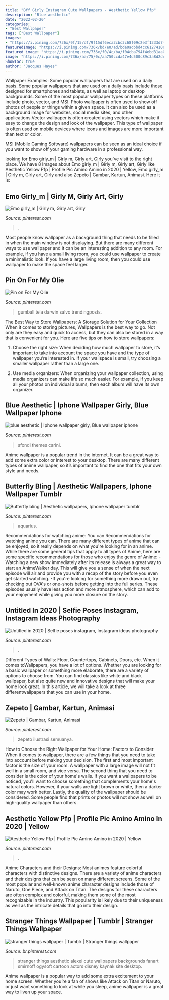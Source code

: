 ```yaml
---
title: "Bff Girly Instagram Cute Wallpapers - Aesthetic Yellow Pfp"
description: "Blue aesthetic"
date: "2022-02-20"
categories:
- "Best Wallpaper"
tags: ["Best Wallpaper"]
images:
- "https://i.pinimg.com/736x/9f/15/df/9f15df6eca3cbc3c68f09c2e3f1333d7--girl-m-drawing-girls.jpg"
featuredImage: "https://i.pinimg.com/736x/bd/e0/ad/bde0adbbd4cc61274106f736d39b52ea.jpg"
featured_image: "https://i.pinimg.com/736x/f0/4c/ba/f04cba794f4ebd31aa0cdd20fe449666.jpg"
image: "https://i.pinimg.com/736x/aa/75/0c/aa750ccda47e4d500c89c3a8d2dc9d58.jpg"
ShowToc: true
author: "Jacques Hayes"
---
```



Wallpaper Examples: Some popular wallpapers that are used on a daily basis.
Some popular wallpapers that are used on a daily basis include those designed for smartphones and tablets, as well as laptop or desktop backgrounds. Some of the most popular wallpaper types on these platforms include photo, vector, and MSI. 
Photo wallpaper is often used to show off photos of people or things within a given space. It can also be used as a background image for websites, social media sites, and other applications.Vector wallpaper is often created using vectors which make it easy to change the design and look of the wallpaper. This type of wallpaper is often used on mobile devices where icons and images are more important than text or color. 

MSI (Mobile Gaming Software) wallpapers can be seen as an ideal choice if you want to show off your gaming hardware in a professional way.

	

		
looking for Emo girly_m | Girly m, Girly art, Girly you've visit to the right place. We have 8 Images about Emo girly_m | Girly m, Girly art, Girly like Aesthetic Yellow Pfp | Profile Pic Amino Amino in 2020 | Yellow, Emo girly_m | Girly m, Girly art, Girly and also Zepeto | Gambar, Kartun, Animasi. Here it is:
		
    
## Emo Girly_m | Girly M, Girly Art, Girly

<img loading=lazy src="https://i.pinimg.com/736x/9f/15/df/9f15df6eca3cbc3c68f09c2e3f1333d7--girl-m-drawing-girls.jpg" onerror="this.onerror=null;this.src='https://tse2.mm.bing.net/th?id=OIP.9wlTFUAQMGogGB1UNCh6xQHaKP&amp;pid=15.1';" alt="Emo girly_m | Girly m, Girly art, Girly">

_Source: pinterest.com_

>. 

	

Most people know wallpaper as a background thing that needs to be filled in when the main window is not displaying. But there are many different ways to use wallpaper and it can be an interesting addition to any room. For example, if you have a small living room, you could use wallpaper to create a minimalistic look. If you have a large living room, then you could use wallpaper to make the space feel larger.

    
## Pin On For My Olie

<img loading=lazy src="https://i.pinimg.com/736x/34/76/77/34767738e017398d8aa7b368dc326023.jpg" onerror="this.onerror=null;this.src='https://tse1.mm.bing.net/th?id=OIP.bIcqYQ0HpLsdknDviNGW4AHaNJ&amp;pid=15.1';" alt="Pin on For My Olie">

_Source: pinterest.com_

>gumball tela darwin salvo trendingposts. 

	

The Best Way to Store Wallpapers: A Storage Solution for Your Collection
When it comes to storing pictures, Wallpapers is the best way to go. Not only are they easy and quick to access, but they can also be stored in a way that is convenient for you. Here are five tips on how to store wallpapers:
1) Choose the right size: When deciding how much wallpaper to store, it’s important to take into account the space you have and the type of wallpaper you’re interested in. If your wallspace is small, try choosing a smaller wallpaper rather than a large one.

2) Use media organizers: When organizing your wallpaper collection, using media organizers can make life so much easier. For example, if you keep all your photos on individual albums, then each album will have its own organizer.

    
## Blue Aesthetic | Iphone Wallpaper Girly, Blue Wallpaper Iphone

<img loading=lazy src="https://i.pinimg.com/736x/86/6d/30/866d305a108720abdb57c3333db3a987.jpg" onerror="this.onerror=null;this.src='https://tse4.mm.bing.net/th?id=OIP.apEoNFF27k-zVUzedKPtsgHaNK&amp;pid=15.1';" alt="blue aesthetic | Iphone wallpaper girly, Blue wallpaper iphone">

_Source: pinterest.com_

>sfondi themes carini. 

	

Anime wallpaper is a popular trend in the internet. It can be a great way to add some extra color or interest to your desktop. There are many different types of anime wallpaper, so it’s important to find the one that fits your own style and needs.

    
## Butterfly Bling | Aesthetic Wallpapers, Iphone Wallpaper Tumblr

<img loading=lazy src="https://i.pinimg.com/736x/72/70/41/72704190acc6d6ce949691aa9eb2b257.jpg" onerror="this.onerror=null;this.src='https://tse2.mm.bing.net/th?id=OIP.LcZsaGPwYqSQJZcagIuFtgHaNK&amp;pid=15.1';" alt="Butterfly bling | Aesthetic wallpapers, Iphone wallpaper tumblr">

_Source: pinterest.com_

>aquarius. 

	

Recommendations for watching anime: You can
Recommendations for watching anime you can. There are many different types of anime that can be enjoyed, so it really depends on what you're looking for in an anime. While there are some general tips that apply to all types of Anime, here are some specific recommendations for those who enjoy the genre of Anime: 
-Watching a new show immediately after its release is always a great way to start an AnimeWalker day. This will give you a sense of when the next episode will air and provide you with a recap of the story before you even get started watching. 
-If you're looking for something more drawn out, try checking out OVA's or one-shots before getting into the full series. These episodes usually have less action and more atmosphere, which can add to your enjoyment while giving you more closure on the story.

    
## Untitled In 2020 | Selfie Poses Instagram, Instagram Ideas Photography

<img loading=lazy src="https://i.pinimg.com/736x/aa/75/0c/aa750ccda47e4d500c89c3a8d2dc9d58.jpg" onerror="this.onerror=null;this.src='https://tse2.mm.bing.net/th?id=OIP.tRhZDhYLLQlxOSJoqvkINgHaJ3&amp;pid=15.1';" alt="Untitled in 2020 | Selfie poses instagram, Instagram ideas photography">

_Source: pinterest.com_

>. 

	

Different Types of Walls: Floor, Countertops, Cabinets, Doors, etc.
When it comes toWallpapers, you have a lot of options. Whether you are looking for a basic wallpaper or something more elaborate, there are a variety of options to choose from. You can find classics like white and black wallpaper, but also quite new and innovative designs that will make your home look great. In this article, we will take a look at three differentwallpapers that you can use in your home.

    
## Zepeto | Gambar, Kartun, Animasi

<img loading=lazy src="https://i.pinimg.com/736x/7f/78/20/7f78206466c6ed1cec708d64dbeb3987.jpg" onerror="this.onerror=null;this.src='https://tse2.mm.bing.net/th?id=OIP.52KYFgKkEvCV_y4dsFX0gQHaJ3&amp;pid=15.1';" alt="Zepeto | Gambar, Kartun, Animasi">

_Source: pinterest.com_

>zepeto ilustrasi semuanya. 

	

How to Choose the Right Wallpaper for Your Home: Factors to Consider
When it comes to wallpaper, there are a few things that you need to take into account before making your decision. The first and most important factor is the size of your room. A wallpaper with a large image will not fit well in a small room, and vice versa. 
The second thing that you need to consider is the color of your home's walls. If you want a wallpapers to be noticed, you'll want to choose something that complements your home's natural colors. However, if your walls are light brown or white, then a darker color may work better. 
Lastly, the quality of the wallpaper should be considered. Some people find that prints or photos will not show as well on high-quality wallpaper than others.

    
## Aesthetic Yellow Pfp | Profile Pic Amino Amino In 2020 | Yellow

<img loading=lazy src="https://i.pinimg.com/736x/bd/e0/ad/bde0adbbd4cc61274106f736d39b52ea.jpg" onerror="this.onerror=null;this.src='https://tse4.mm.bing.net/th?id=OIP.9-OmTGNJHPt2QETnHjXtpgHaIy&amp;pid=15.1';" alt="Aesthetic Yellow Pfp | Profile Pic Amino Amino in 2020 | Yellow">

_Source: pinterest.com_

>. 

	

Anime Characters and their Designs: Most animes feature colorful characters with distinctive designs.
There are a variety of anime characters and their designs that can be seen on many different screens. Some of the most popular and well-known anime character designs include those of Naruto, One Piece, and Attack on Titan. The designs for these characters are often complex and colorful, making them some of the most recognizable in the industry. This popularity is likely due to their uniqueness as well as the intricate details that go into their design.

    
## Stranger Things Wallpaper | Tumblr | Stranger Things Wallpaper

<img loading=lazy src="https://i.pinimg.com/736x/f0/4c/ba/f04cba794f4ebd31aa0cdd20fe449666.jpg" onerror="this.onerror=null;this.src='https://tse1.mm.bing.net/th?id=OIP.CwU6deIZ1641w3I6Bq2lmgHaNK&amp;pid=15.1';" alt="stranger things wallpaper | Tumblr | Stranger things wallpaper">

_Source: br.pinterest.com_

>stranger things aesthetic alexei cute wallpapers backgrounds fanart smirnoff ogysoft cartoon actors disney kaynak site desktop. 

	

Anime wallpaper is a popular way to add some extra excitement to your home screen. Whether you’re a fan of shows like Attack on Titan or Naruto, or just want something to look at while you sleep, anime wallpaper is a great way to liven up your space.

